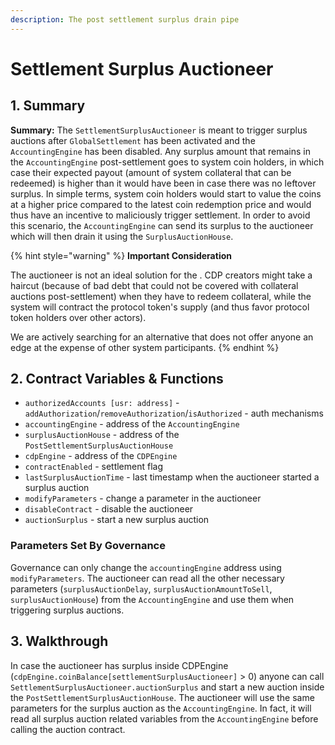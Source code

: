 ```yaml
---
description: The post settlement surplus drain pipe
---
```


# Settlement Surplus Auctioneer

## 1. Summary <a id="1-introduction-summary"></a>

**Summary:** The `SettlementSurplusAuctioneer` is meant to trigger surplus auctions after `GlobalSettlement` has been activated and the `AccountingEngine` has been disabled. Any surplus amount that remains in the `AccountingEngine` post-settlement goes to system coin holders, in which case their expected payout \(amount of system collateral that can be redeemed\) is higher than it would have been in case there was no leftover surplus. In simple terms, system coin holders would start to value the coins at a higher price compared to the latest coin redemption price and would thus have an incentive to maliciously trigger settlement. In order to avoid this scenario, the `AccountingEngine` can send its surplus to the auctioneer which will then drain it using the `SurplusAuctionHouse`.

{% hint style="warning" %}
**Important Consideration**

The auctioneer is not an ideal solution for the . CDP creators might take a haircut \(because of bad debt that could not be covered with collateral auctions post-settlement\) when they have to redeem collateral, while the system will contract the protocol token's supply \(and thus favor protocol token holders over other actors\).

We are actively searching for an alternative that does not offer anyone an edge at the expense of other system participants. 
{% endhint %}

## 2. Contract Variables & Functions <a id="2-contract-details"></a>

* `authorizedAccounts [usr: address]` - `addAuthorization`/`removeAuthorization`/`isAuthorized` - auth mechanisms
* `accountingEngine` - address of the `AccountingEngine`
* `surplusAuctionHouse` - address of the `PostSettlementSurplusAuctionHouse`
* `cdpEngine` - address of the `CDPEngine`
* `contractEnabled` - settlement flag
* `lastSurplusAuctionTime` - last timestamp when the auctioneer started a surplus auction
* `modifyParameters` - change a parameter in the auctioneer
* `disableContract` - disable the auctioneer
* `auctionSurplus` - start a new surplus auction

### **Parameters Set By Governance** <a id="parameters-set-by-governance"></a>

 Governance can only change the `accountingEngine` address using `modifyParameters`. The auctioneer can read all the other necessary parameters \(`surplusAuctionDelay`, `surplusAuctionAmountToSell`, `surplusAuctionHouse`\) from the `AccountingEngine` and use them when triggering surplus auctions.

## 3. Walkthrough <a id="3-key-mechanisms-and-concepts"></a>

In case the auctioneer has surplus inside CDPEngine \(`cdpEngine.coinBalance[settlementSurplusAuctioneer]` &gt; 0\) anyone can call `SettlementSurplusAuctioneer.auctionSurplus` and start a new auction inside the `PostSettlementSurplusAuctionHouse`. The auctioneer will use the same parameters for the surplus auction as the `AccountingEngine`. In fact, it will read all surplus auction related variables from the `AccountingEngine` before calling the auction contract.


